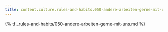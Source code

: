 ```yaml
---
title: content.culture.rules-and-habits.050-andere-arbeiten-gerne-mit-uns
---
```


{% tf _rules-and-habits/050-andere-arbeiten-gerne-mit-uns.md %}
